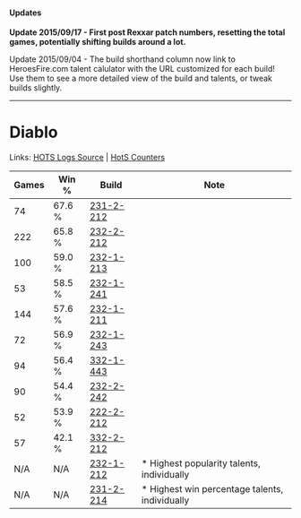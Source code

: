 #### Updates
**Update 2015/09/17 - First post Rexxar patch numbers, resetting the total games, potentially shifting builds around a lot.**

Update 2015/09/04 - The build shorthand column now link to HeroesFire.com talent calulator with the URL customized for each build!  
Use them to see a more detailed view of the build and talents, or tweak builds slightly.

***

# Diablo

Links: [HOTS Logs Source](https://www.hotslogs.com/Sitewide/HeroDetails?Hero=Diablo) | [HotS Counters](http://hotscounters.com/#/hero/Diablo)

Games  | Win %  | Build     | Note
-----  | -----  | -----     | ----
74     | 67.6 % | [231-2-212](http://www.heroesfire.com/hots/talent-calculator/diablo#kzwK) | 
222    | 65.8 % | [232-2-212](http://www.heroesfire.com/hots/talent-calculator/diablo#l0Ma) | 
100    | 59.0 % | [232-1-213](http://www.heroesfire.com/hots/talent-calculator/diablo#l06z) | 
53     | 58.5 % | [232-1-241](http://www.heroesfire.com/hots/talent-calculator/diablo#l07P) | 
144    | 57.6 % | [232-1-211](http://www.heroesfire.com/hots/talent-calculator/diablo#l06x) | 
72     | 56.9 % | [232-1-243](http://www.heroesfire.com/hots/talent-calculator/diablo#l07R) | 
94     | 56.4 % | [332-1-443](http://www.heroesfire.com/hots/talent-calculator/diablo#oqJZ) | 
90     | 54.4 % | [232-2-242](http://www.heroesfire.com/hots/talent-calculator/diablo#l0N2) | 
52     | 53.9 % | [222-2-212](http://www.heroesfire.com/hots/talent-calculator/diablo#kdy4) | 
57     | 42.1 % | [332-2-212](http://www.heroesfire.com/hots/talent-calculator/diablo#oqVa) | 
N/A    | N/A    | [232-1-212](http://www.heroesfire.com/hots/talent-calculator/diablo#l06y) | * Highest popularity talents, individually
N/A    | N/A    | [231-2-214](http://www.heroesfire.com/hots/talent-calculator/diablo#kzwM) | * Highest win percentage talents, individually
